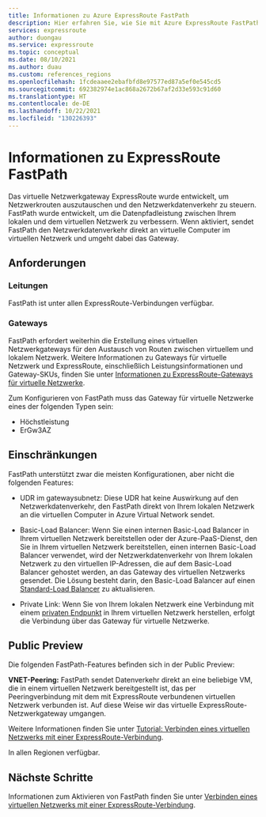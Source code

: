 ```yaml
---
title: Informationen zu Azure ExpressRoute FastPath
description: Hier erfahren Sie, wie Sie mit Azure ExpressRoute FastPath Netzwerkdatenverkehr senden, indem Sie das Gateway umgehen.
services: expressroute
author: duongau
ms.service: expressroute
ms.topic: conceptual
ms.date: 08/10/2021
ms.author: duau
ms.custom: references_regions
ms.openlocfilehash: 1fcdeaaee2ebafbfd8e97577ed87a5ef0e545cd5
ms.sourcegitcommit: 692382974e1ac868a2672b67af2d33e593c91d60
ms.translationtype: HT
ms.contentlocale: de-DE
ms.lasthandoff: 10/22/2021
ms.locfileid: "130226393"
---
```

# <a name="about-expressroute-fastpath"></a>Informationen zu ExpressRoute FastPath

Das virtuelle Netzwerkgateway ExpressRoute wurde entwickelt, um Netzwerkrouten auszutauschen und den Netzwerkdatenverkehr zu steuern. FastPath wurde entwickelt, um die Datenpfadleistung zwischen Ihrem lokalen und dem virtuellen Netzwerk zu verbessern. Wenn aktiviert, sendet FastPath den Netzwerkdatenverkehr direkt an virtuelle Computer im virtuellen Netzwerk und umgeht dabei das Gateway.

## <a name="requirements"></a>Anforderungen

### <a name="circuits"></a>Leitungen

FastPath ist unter allen ExpressRoute-Verbindungen verfügbar.

### <a name="gateways"></a>Gateways

FastPath erfordert weiterhin die Erstellung eines virtuellen Netzwerkgateways für den Austausch von Routen zwischen virtuellem und lokalem Netzwerk. Weitere Informationen zu Gateways für virtuelle Netzwerk und ExpressRoute, einschließlich Leistungsinformationen und Gateway-SKUs, finden Sie unter [Informationen zu ExpressRoute-Gateways für virtuelle Netzwerke](expressroute-about-virtual-network-gateways.md).

Zum Konfigurieren von FastPath muss das Gateway für virtuelle Netzwerke eines der folgenden Typen sein:

* Höchstleistung
* ErGw3AZ

## <a name="limitations"></a>Einschränkungen

FastPath unterstützt zwar die meisten Konfigurationen, aber nicht die folgenden Features:

* UDR im gatewaysubnetz: Diese UDR hat keine Auswirkung auf den Netzwerkdatenverkehr, den FastPath direkt von Ihrem lokalen Netzwerk an die virtuellen Computer in Azure Virtual Network sendet. 

* Basic-Load Balancer: Wenn Sie einen internen Basic-Load Balancer in Ihrem virtuellen Netzwerk bereitstellen oder der Azure-PaaS-Dienst, den Sie in Ihrem virtuellen Netzwerk bereitstellen, einen internen Basic-Load Balancer verwendet, wird der Netzwerkdatenverkehr von Ihrem lokalen Netzwerk zu den virtuellen IP-Adressen, die auf dem Basic-Load Balancer gehostet werden, an das Gateway des virtuellen Netzwerks gesendet. Die Lösung besteht darin, den Basic-Load Balancer auf einen [Standard-Load Balancer](../load-balancer/load-balancer-overview.md) zu aktualisieren.

* Private Link: Wenn Sie von Ihrem lokalen Netzwerk eine Verbindung mit einem [privaten Endpunkt](../private-link/private-link-overview.md) in Ihrem virtuellen Netzwerk herstellen, erfolgt die Verbindung über das Gateway für virtuelle Netzwerke.

## <a name="public-preview"></a>Public Preview

Die folgenden FastPath-Features befinden sich in der Public Preview:

**VNET-Peering:** FastPath sendet Datenverkehr direkt an eine beliebige VM, die in einem virtuellen Netzwerk bereitgestellt ist, das per Peeringverbindung mit dem mit ExpressRoute verbundenen virtuellen Netzwerk verbunden ist. Auf diese Weise wir das virtuelle ExpressRoute-Netzwerkgateway umgangen.

Weitere Informationen finden Sie unter [Tutorial: Verbinden eines virtuellen Netzwerks mit einer ExpressRoute-Verbindung](expressroute-howto-linkvnet-arm.md#enroll-in-expressroute-fastpath-features-preview).

In allen Regionen verfügbar.
 
## <a name="next-steps"></a>Nächste Schritte

Informationen zum Aktivieren von FastPath finden Sie unter [Verbinden eines virtuellen Netzwerks mit einer ExpressRoute-Verbindung](expressroute-howto-linkvnet-arm.md#configure-expressroute-fastpath).
